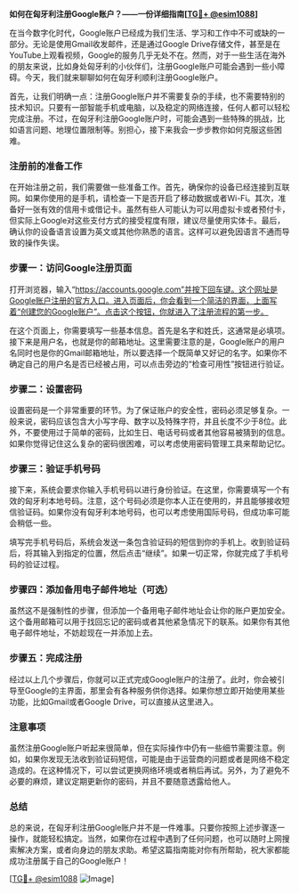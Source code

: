 **如何在匈牙利注册Google账户？——一份详细指南[[TG💪+ @esim1088](https://t.me/s/esim1088)]**

在当今数字化时代，Google账户已经成为我们生活、学习和工作中不可或缺的一部分。无论是使用Gmail收发邮件，还是通过Google Drive存储文件，甚至是在YouTube上观看视频，Google的服务几乎无处不在。然而，对于一些生活在海外的朋友来说，比如身处匈牙利的小伙伴们，注册Google账户可能会遇到一些小障碍。今天，我们就来聊聊如何在匈牙利顺利注册Google账户。

首先，让我们明确一点：注册Google账户并不需要复杂的手续，也不需要特别的技术知识。只要有一部智能手机或电脑，以及稳定的网络连接，任何人都可以轻松完成注册。不过，在匈牙利注册Google账户时，可能会遇到一些特殊的挑战，比如语言问题、地理位置限制等。别担心，接下来我会一步步教你如何克服这些困难。

### 注册前的准备工作

在开始注册之前，我们需要做一些准备工作。首先，确保你的设备已经连接到互联网。如果你使用的是手机，请检查一下是否开启了移动数据或者Wi-Fi。其次，准备好一张有效的信用卡或借记卡。虽然有些人可能认为可以用虚拟卡或者预付卡，但实际上Google对这些支付方式的接受程度有限，建议尽量使用实体卡。最后，确认你的设备语言设置为英文或其他你熟悉的语言。这样可以避免因语言不通而导致的操作失误。

### 步骤一：访问Google注册页面

打开浏览器，输入“https://accounts.google.com”并按下回车键。这个网址是Google账户注册的官方入口。进入页面后，你会看到一个简洁的界面，上面写着“创建您的Google账户”。点击这个按钮，你就进入了注册流程的第一步。

在这个页面上，你需要填写一些基本信息。首先是名字和姓氏，这通常是必填项。接下来是用户名，也就是你的邮箱地址。这里需要注意的是，Google账户的用户名同时也是你的Gmail邮箱地址，所以要选择一个既简单又好记的名字。如果你不确定自己的用户名是否已经被占用，可以点击旁边的“检查可用性”按钮进行验证。

### 步骤二：设置密码

设置密码是一个非常重要的环节。为了保证账户的安全性，密码必须足够复杂。一般来说，密码应该包含大小写字母、数字以及特殊字符，并且长度不少于8位。此外，不要使用过于简单的密码，比如生日、电话号码或者其他容易被猜到的信息。如果你觉得记住这么复杂的密码很困难，可以考虑使用密码管理工具来帮助记忆。

### 步骤三：验证手机号码

接下来，系统会要求你输入手机号码以进行身份验证。在这里，你需要填写一个有效的匈牙利本地号码。注意，这个号码必须是你本人正在使用的，并且能够接收短信验证码。如果你没有匈牙利本地号码，也可以考虑使用国际号码，但成功率可能会稍低一些。

填写完手机号码后，系统会发送一条包含验证码的短信到你的手机上。收到验证码后，将其输入到指定的位置，然后点击“继续”。如果一切正常，你就完成了手机号码的验证过程。

### 步骤四：添加备用电子邮件地址（可选）

虽然这不是强制性的步骤，但添加一个备用电子邮件地址会让你的账户更加安全。这个备用邮箱可以用于找回忘记的密码或者其他紧急情况下的联系。如果你有其他电子邮件地址，不妨趁现在一并添加上去。

### 步骤五：完成注册

经过以上几个步骤后，你就可以正式完成Google账户的注册了。此时，你会被引导至Google的主界面，那里会有各种服务供你选择。如果你想立即开始使用某些功能，比如Gmail或者Google Drive，可以直接从这里进入。

### 注意事项

虽然注册Google账户听起来很简单，但在实际操作中仍有一些细节需要注意。例如，如果你发现无法收到验证码短信，可能是由于运营商的问题或者是网络不稳定造成的。在这种情况下，可以尝试更换网络环境或者稍后再试。另外，为了避免不必要的麻烦，建议定期更新你的密码，并且不要随意透露给他人。

### 总结

总的来说，在匈牙利注册Google账户并不是一件难事。只要你按照上述步骤逐一操作，就能轻松搞定。当然，如果你在过程中遇到了任何问题，也可以随时上网搜索解决方案，或者向身边的朋友求助。希望这篇指南能对你有所帮助，祝大家都能成功注册属于自己的Google账户！

[[TG💪+ @esim1088](https://t.me/s/esim1088) ![Image](https://i.postimg.cc/4NQfJmqS/Snipaste-2025-05-13-00-14-12.png)]